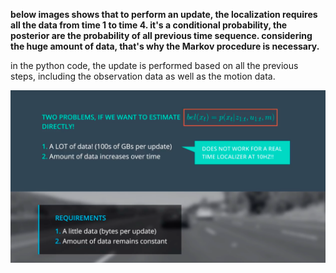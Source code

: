 

**below images shows that to perform an update, the localization requires all the data from time 1 to time 4. it's a conditional probability, the posterior are the probability of all previous time sequence. considering the huge amount of data, that's why the Markov procedure is necessary.**

in the python code, the update is performed based on all the previous steps, including the observation data as well as the motion data.

![why the realtime localization is hard](./imgs/1.png)